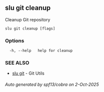 ## slu git cleanup

Cleanup Git repository

```
slu git cleanup [flags]
```

### Options

```
  -h, --help   help for cleanup
```

### SEE ALSO

* [slu git](slu_git.md)	 - Git Utils

###### Auto generated by spf13/cobra on 2-Oct-2025
